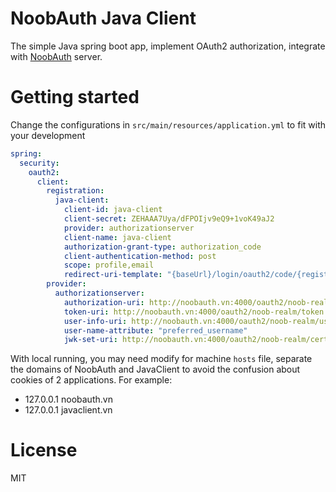 # NoobAuth Java Client

The simple Java spring boot app, implement OAuth2 authorization, integrate with [NoobAuth](https://github.com/chenhuang511/noob-oauth) server.

# Getting started

Change the configurations in ```src/main/resources/application.yml``` to fit with your development

```yaml
spring:
  security:
    oauth2:
      client:
        registration:
          java-client:
            client-id: java-client
            client-secret: ZEHAAA7Uya/dFPOIjv9eQ9+1voK49aJ2
            provider: authorizationserver
            client-name: java-client
            authorization-grant-type: authorization_code
            client-authentication-method: post
            scope: profile,email
            redirect-uri-template: "{baseUrl}/login/oauth2/code/{registrationId}"
        provider:
          authorizationserver:
            authorization-uri: http://noobauth.vn:4000/oauth2/noob-realm/authorize
            token-uri: http://noobauth.vn:4000/oauth2/noob-realm/token
            user-info-uri: http://noobauth.vn:4000/oauth2/noob-realm/userinfo
            user-name-attribute: "preferred_username"
            jwk-set-uri: http://noobauth.vn:4000/oauth2/noob-realm/certs
```

With local running, you may need modify for machine ```hosts``` file, separate the domains of NoobAuth and JavaClient to avoid the confusion about cookies of 2 applications.
For example:
* 127.0.0.1 noobauth.vn
* 127.0.0.1 javaclient.vn

# License

MIT